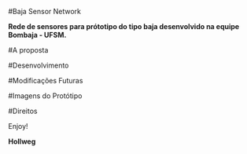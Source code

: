 #Baja Sensor Network

**Rede de sensores para prótotipo do tipo baja desenvolvido na equipe Bombaja - UFSM.** 

#A proposta

#Desenvolvimento

#Modificações Futuras

#Imagens do Protótipo

#Direitos

Enjoy!

**Hollweg**
